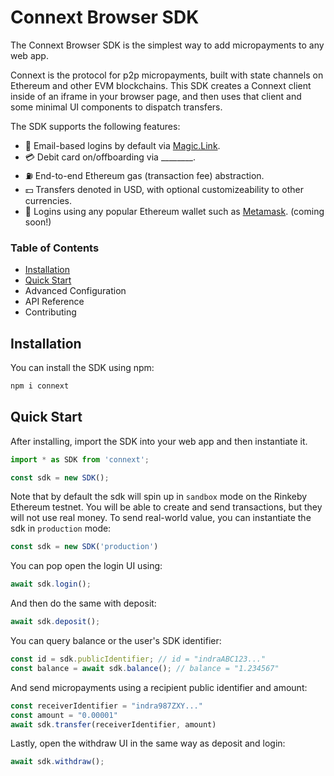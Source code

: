# Connext Browser SDK
The Connext Browser SDK is the simplest way to add micropayments to any web app.

Connext is the protocol for p2p micropayments, built with state channels on Ethereum and other EVM blockchains. This SDK creates a Connext client inside of an iframe in your browser page, and then uses that client and some minimal UI components to dispatch transfers.

The SDK supports the following features:
- 📨 Email-based logins by default via [Magic.Link](https://magic.link).
- 💳 Debit card on/offboarding via ________.
- ⛽ End-to-end Ethereum gas (transaction fee) abstraction.
- 💵 Transfers denoted in USD, with optional customizeability to other currencies.
- 🦊 Logins using any popular Ethereum wallet such as [Metamask](https://metamask.io). (coming soon!)

### Table of Contents
- [Installation](https://github.com/connext/browser-sdk/blob/master/README.md#installation)
- [Quick Start](https://github.com/connext/browser-sdk/blob/master/README.md#quick-start)
- Advanced Configuration
- API Reference
- Contributing

## Installation
You can install the SDK using npm:

```bash
npm i connext
```

## Quick Start
After installing, import the SDK into your web app and then instantiate it.
```javascript
import * as SDK from 'connext';

const sdk = new SDK();
```
Note that by default the sdk will spin up in `sandbox` mode on the Rinkeby Ethereum testnet. You will be able to create and send transactions, but they will not use real money. To send real-world value, you can instantiate the sdk in `production` mode:

```javascript
const sdk = new SDK('production')
```

You can pop open the login UI using:
```javascript
await sdk.login();
```

And then do the same with deposit:
```javascript
await sdk.deposit();
```

You can query balance or the user's SDK identifier:
```javascript
const id = sdk.publicIdentifier; // id = "indraABC123..."
const balance = await sdk.balance(); // balance = "1.234567"
```

And send micropayments using a recipient public identifier and amount:
```javascript
const receiverIdentifier = "indra987ZXY..."
const amount = "0.00001"
await sdk.transfer(receiverIdentifier, amount)
```

Lastly, open the withdraw UI in the same way as deposit and login:
```javascript
await sdk.withdraw();
```
